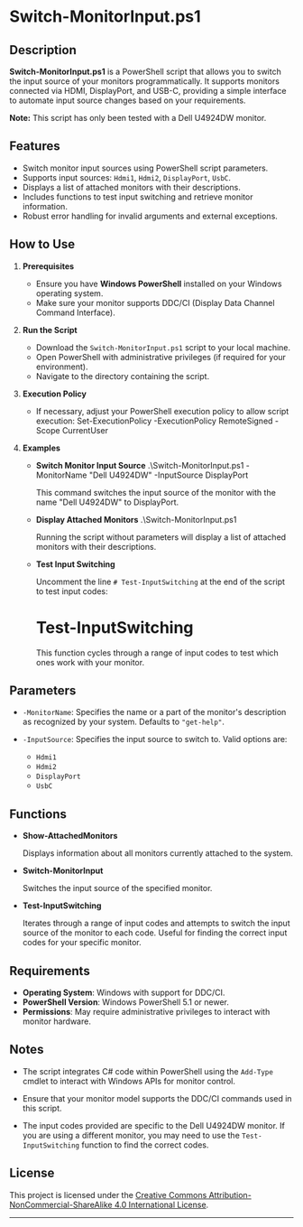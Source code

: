 # Switch-MonitorInput.ps1

## Description

**Switch-MonitorInput.ps1** is a PowerShell script that allows you to switch the input source of your monitors programmatically. It supports monitors connected via HDMI, DisplayPort, and USB-C, providing a simple interface to automate input source changes based on your requirements.

**Note:** This script has only been tested with a Dell U4924DW monitor.

## Features

- Switch monitor input sources using PowerShell script parameters.
- Supports input sources: `Hdmi1`, `Hdmi2`, `DisplayPort`, `UsbC`.
- Displays a list of attached monitors with their descriptions.
- Includes functions to test input switching and retrieve monitor information.
- Robust error handling for invalid arguments and external exceptions.

## How to Use

1. **Prerequisites**

   - Ensure you have **Windows PowerShell** installed on your Windows operating system.
   - Make sure your monitor supports DDC/CI (Display Data Channel Command Interface).

2. **Run the Script**

   - Download the `Switch-MonitorInput.ps1` script to your local machine.
   - Open PowerShell with administrative privileges (if required for your environment).
   - Navigate to the directory containing the script.

3. **Execution Policy**

   - If necessary, adjust your PowerShell execution policy to allow script execution:
      Set-ExecutionPolicy -ExecutionPolicy RemoteSigned -Scope CurrentUser

4. **Examples**

   - **Switch Monitor Input Source**
      .\Switch-MonitorInput.ps1 -MonitorName "Dell U4924DW" -InputSource DisplayPort

      This command switches the input source of the monitor with the name "Dell U4924DW" to DisplayPort.

   - **Display Attached Monitors**
      .\Switch-MonitorInput.ps1

     Running the script without parameters will display a list of attached monitors with their descriptions.

   - **Test Input Switching**

     Uncomment the line `# Test-InputSwitching` at the end of the script to test input codes:
     # Test-InputSwitching

     This function cycles through a range of input codes to test which ones work with your monitor.

## Parameters

- `-MonitorName`: Specifies the name or a part of the monitor's description as recognized by your system. Defaults to `"get-help"`.

- `-InputSource`: Specifies the input source to switch to. Valid options are:

  - `Hdmi1`
  - `Hdmi2`
  - `DisplayPort`
  - `UsbC`

## Functions

- **Show-AttachedMonitors**

  Displays information about all monitors currently attached to the system.

- **Switch-MonitorInput**

  Switches the input source of the specified monitor.

- **Test-InputSwitching**

  Iterates through a range of input codes and attempts to switch the input source of the monitor to each code. Useful for finding the correct input codes for your specific monitor.

## Requirements

- **Operating System**: Windows with support for DDC/CI.
- **PowerShell Version**: Windows PowerShell 5.1 or newer.
- **Permissions**: May require administrative privileges to interact with monitor hardware.

## Notes

- The script integrates C# code within PowerShell using the `Add-Type` cmdlet to interact with Windows APIs for monitor control.

- Ensure that your monitor model supports the DDC/CI commands used in this script.

- The input codes provided are specific to the Dell U4924DW monitor. If you are using a different monitor, you may need to use the `Test-InputSwitching` function to find the correct codes.

## License

This project is licensed under the [Creative Commons Attribution-NonCommercial-ShareAlike 4.0 International License](https://creativecommons.org/licenses/by-nc-sa/4.0/).

---

     
     